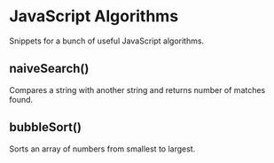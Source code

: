 # JavaScript Algorithms

Snippets for a bunch of useful JavaScript algorithms.

## naiveSearch()

Compares a string with another string and returns number of matches found.

## bubbleSort()

Sorts an array of numbers from smallest to largest.
